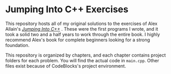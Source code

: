 # Jumping Into C++ Exercises

This repository hosts all of my original solutions to the exercises of Alex Allain's <i> <a href="https://www.cprogramming.com/c++book/">Jumping Into C++</a> </i>. These were the first programs I wrote, and it took a solid two and a half years to work through the entire book. I highly recommend Alex's book for complete beginners looking for a strong foundation.

This repository is organized by chapters, and each chapter contains project folders for each problem. You will find the actual code in `main.cpp`. Other files exist because of CodeBlocks's project environment.